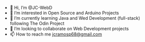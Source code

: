 - 👋 Hi, I’m @JC-WebD
- 👀 I’m interested in Open Source and Arduino Projects
- 🌱 I’m currently learning Java and Wed Development (full-stack) following The Odin Project
- 💞️ I’m looking to collaborate on Web Development projects
- 📫 How to reach me jcramosp68@gmail.com

<!---
JC-WebD/JC-WebD is a ✨ special ✨ repository because its `README.md` (this file) appears on your GitHub profile.
You can click the Preview link to take a look at your changes.
--->
